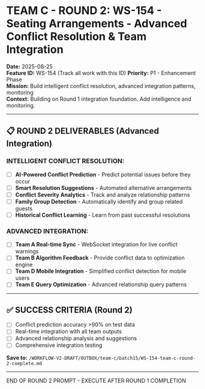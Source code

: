 # TEAM C - ROUND 2: WS-154 - Seating Arrangements - Advanced Conflict Resolution & Team Integration

**Date:** 2025-08-25  
**Feature ID:** WS-154 (Track all work with this ID)
**Priority:** P1 - Enhancement Phase  
**Mission:** Build intelligent conflict resolution, advanced integration patterns, monitoring  
**Context:** Building on Round 1 integration foundation. Add intelligence and monitoring.

---

## 📋 ROUND 2 DELIVERABLES (Advanced Integration)

### **INTELLIGENT CONFLICT RESOLUTION:**
- [ ] **AI-Powered Conflict Prediction** - Predict potential issues before they occur  
- [ ] **Smart Resolution Suggestions** - Automated alternative arrangements
- [ ] **Conflict Severity Analytics** - Track and analyze relationship patterns
- [ ] **Family Group Detection** - Automatically identify and group related guests
- [ ] **Historical Conflict Learning** - Learn from past successful resolutions

### **ADVANCED INTEGRATION:**
- [ ] **Team A Real-time Sync** - WebSocket integration for live conflict warnings
- [ ] **Team B Algorithm Feedback** - Provide conflict data to optimization engine
- [ ] **Team D Mobile Integration** - Simplified conflict detection for mobile users
- [ ] **Team E Query Optimization** - Advanced relationship query patterns

---

## ✅ SUCCESS CRITERIA (Round 2)

- [ ] Conflict prediction accuracy >90% on test data
- [ ] Real-time integration with all team outputs
- [ ] Advanced relationship analysis and suggestions
- [ ] Comprehensive integration testing

**Save to:** `/WORKFLOW-V2-DRAFT/OUTBOX/team-c/batch15/WS-154-team-c-round-2-complete.md`

---

END OF ROUND 2 PROMPT - EXECUTE AFTER ROUND 1 COMPLETION